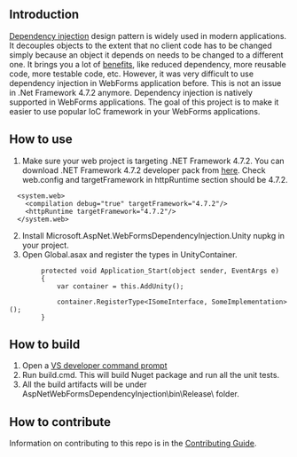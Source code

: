## Introduction
[Dependency injection](https://en.wikipedia.org/wiki/Dependency_injection) design pattern is widely used in modern applications. It decouples objects to the extent that no client code has to be changed simply because an object it depends on needs to be changed to a different one. It brings you a lot of [benefits](http://tutorials.jenkov.com/dependency-injection/dependency-injection-benefits.html), like reduced dependency, more reusable code, more testable code, etc. However, it was very difficult to use dependency injection in WebForms application before. This is not an issue in .Net Framework 4.7.2 anymore. Dependency injection is natively supported in WebForms applications. The goal of this project is to make it easier to use popular IoC framework in your WebForms applications.

## How to use
1. Make sure your web project is targeting .NET Framework 4.7.2. You can download .NET Framework 4.7.2 developer pack from [here](https://www.microsoft.com/net/download/thank-you/net472-developer-pack). Check web.config and targetFramework in httpRuntime section should be 4.7.2.
```
  <system.web>
    <compilation debug="true" targetFramework="4.7.2"/>
    <httpRuntime targetFramework="4.7.2"/>
  </system.web>
```
2. Install Microsoft.AspNet.WebFormsDependencyInjection.Unity nupkg in your project.
3. Open Global.asax and register the types in UnityContainer.
```
        protected void Application_Start(object sender, EventArgs e)
        {
            var container = this.AddUnity();

            container.RegisterType<ISomeInterface, SomeImplementation>();
        }
```

## How to build
1. Open a [VS developer command prompt](https://docs.microsoft.com/en-us/dotnet/framework/tools/developer-command-prompt-for-vs)
2. Run build.cmd. This will build Nuget package and run all the unit tests.
3. All the build artifacts will be under AspNetWebFormsDependencyInjection\bin\Release\ folder.

## How to contribute
Information on contributing to this repo is in the [Contributing Guide](CONTRIBUTING.md).
